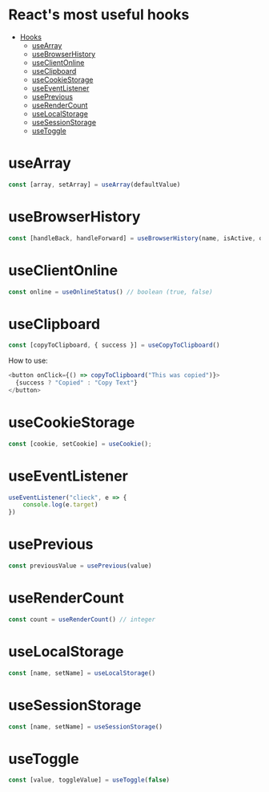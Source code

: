 # React's most useful hooks

+ [Hooks](#hooks)
  - [useArray](#usearray)
  - [useBrowserHistory](#usebrowserhistory)
  - [useClientOnline](#useclientonline)
  - [useClipboard](#useclipboard)
  - [useCookieStorage](#usecookiestorage)
  - [useEventListener](#useeventlistener)
  - [usePrevious](#useprevious)
  - [useRenderCount](#userendercount)
  - [useLocalStorage](#uselocalstorage)
  - [useSessionStorage](#usesessionstorage)
  - [useToggle](#usetoggle)

<div id="hook">

# useArray

```javascript
const [array, setArray] = useArray(defaultValue)
```


# useBrowserHistory

```javascript
const [handleBack, handleForward] = useBrowserHistory(name, isActive, onBack, onForward);
```

# useClientOnline

```javascript
const online = useOnlineStatus() // boolean (true, false)
```

# useClipboard

```javascript
const [copyToClipboard, { success }] = useCopyToClipboard()
```

How to use:
```javascript
<button onClick={() => copyToClipboard("This was copied")}>
  {success ? "Copied" : "Copy Text"}
</button>
```

# useCookieStorage

```javascript
const [cookie, setCookie] = useCookie();
```

# useEventListener

```javascript
useEventListener("clieck", e => {
    console.log(e.target)
})
```

# usePrevious

```javascript
const previousValue = usePrevious(value)
```


# useRenderCount

```javascript
const count = useRenderCount() // integer
```

# useLocalStorage

```javascript
const [name, setName] = useLocalStorage()
```

# useSessionStorage

```javascript
const [name, setName] = useSessionStorage()
```

# useToggle

```javascript
const [value, toggleValue] = useToggle(false)
```

</div>
